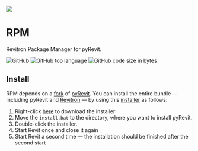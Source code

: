 ![](https://raw.githubusercontent.com/revitron/rpm/master/svg/rpm-readme.svg)

# RPM

Revitron Package Manager for pyRevit.

![GitHub](https://img.shields.io/github/license/revitron/rpm?color=222222)
![GitHub top language](https://img.shields.io/github/languages/top/revitron/rpm?color=222222)
![GitHub code size in bytes](https://img.shields.io/github/languages/code-size/revitron/rpm?color=222222)

## Install

RPM depends on a [fork](https://github.com/revitron/pyRevit) of [pyRevit](https://github.com/eirannejad/pyRevit). 
You can install the entire bundle &mdash; including pyRevit and [Revitron](https://github.com/revitron/revitron) &mdash; by using this [installer](https://github.com/revitron/installer) as follows:

1. Right-click [here](https://raw.githubusercontent.com/revitron/installer/master/install.bat) to download the installer
2. Move the `install.bat` to the directory, where you want to install pyRevit.
3. Double-click the installer.
4. Start Revit once and close it again
5. Start Revit a second time &mdash; the installation should be finished after the second start